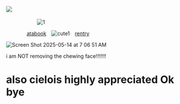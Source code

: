 # ![](https://komarev.com/ghpvc/?username=graveyardletters&color=750006&style=plastic&label= + +subscribe+to+have+the+one+on+the+right+executed+ ) 
      ![1](https://github.com/user-attachments/assets/4ace2985-d50f-4204-b570-9b007e7e2d56)

    [atabook](https://deathsdespair.atabook.org/) ![cute1](https://github.com/user-attachments/assets/930b7181-5d9e-4fcc-baf0-75b663d98f43) [rentry](https://rentry.co/deaths-despair)


![Screen Shot 2025-05-14 at 7 06 51 AM](https://github.com/user-attachments/assets/db530ab0-f71b-4634-a918-8f96071a6b06)

i am NOT removing the chewing face!!!!!!!

# also cielois highly appreciated Ok bye
